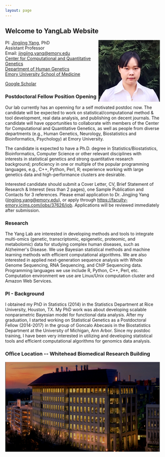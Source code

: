 ```yaml
---
layout: page
---
```


<!-- {% include JB/setup %} -->



## Welcome to YangLab Website

<img style="float: right;" src="assets/JingjingPic.jpg" width = "200" height = "200">

PI: [Jingjing Yang](http://genetics.emory.edu/faculty/primary/yang-jingjing.html), PhD <br>
Assistant Professor <br>
Email: jingjing.yang@emory.edu <br>
[Center for Computational and Quantitative Genetics](http://ccqg.emory.edu/about/index.html) <br>
[Department of Human Genetics](http://genetics.emory.edu/) <br>
[Emory University School of Medicine](https://med.emory.edu/index.html)

[Google Scholar](https://scholar.google.com/citations?user=ANXPW-UAAAAJ&hl=en) 

### Postdoctoral Fellow Position Opening
Our lab currently has an openning for a self motivated postdoc now. The candidate will be expected to work on statistical/computational method & tool development, real data analysis, and publishing on decent journals. The candidate will have opportunities to collaborate with members of the Center for Computational and Quantitative Genetics, as well as people from diverse departments (e.g., Human Genetics, Neurology, Biostatistics and Bioinformatics, Psychology) at Emory University.

The candidate is expected to have a Ph.D. degree in Statistics/Biostatistics, Bioinformatics, Computer Science or other relevant disciplines with interests in statistical genetics and strong quantitative research background; proficiency in one or multiple of the popular programming languages, e.g., C++, Python, Perl, R; experience working with large genetics data and high-performance clusters are desirable.

Interested candidate should submit a Cover Letter, CV, Brief Statement of Research & Interest (less than 2 pages), one Sample Publication and Contacts for 3 references. Please email application to Dr. Jingjing Yang (jingjing.yang@emory.edu), or apply through <https://faculty-emory.icims.com/jobs/37626/job>. Applications will be reviewed immediately after submission. 


### Research
The Yang Lab are interested in developing methods and tools to integrate multi-omics (genetic, transcriptomic, epigenetic, proteomic, and metabolomic) data for studying complex human diseases, such as Alzheimer's Disease. We use Bayesian statistical methods and machine learning methods with efficient computational algorithms. We are also interested in applied next-generation sequence analysis with Whole Genome Sequencing, RNA Sequencing, and ChIP Sequencing data. Programming languages we use include R, Python, C++, Perl, etc. Computation environment we use are Linux/Unix computation cluster and Amazon Web Services. 


### PI - Background

I obtained my PhD in Statistics (2014) in the Statistics Department at Rice University, Houston, TX. My PhD work was about developing scalable nonparametric Bayesian model for functional data analysis. After my graduation, I started working on Statistical Genetics as a Postdoctoral Fellow (2014-2017) in the group of
Goncalo Abecasis in the Biostatistics Department at the University of Michigan, Ann Arbor. Since my postdoc training, I have been very interested in utilizing and developing statistical tools and efficient computational algorithms for genomics data analysis.

### Office Location -- Whitehead Biomedical Research Building
<img style="float: center;" src="assets/Whitehead.png">

